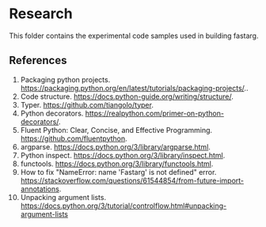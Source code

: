 # Research

This folder contains the experimental code samples used in building fastarg.

## References

1. Packaging python projects. https://packaging.python.org/en/latest/tutorials/packaging-projects/..
1. Code structure. https://docs.python-guide.org/writing/structure/.
1. Typer. https://github.com/tiangolo/typer.
1. Python decorators. https://realpython.com/primer-on-python-decorators/.
1. Fluent Python: Clear, Concise, and Effective Programming. https://github.com/fluentpython.
1. argparse. https://docs.python.org/3/library/argparse.html.
1. Python inspect. https://docs.python.org/3/library/inspect.html.
1. functools. https://docs.python.org/3/library/functools.html.
1. How to fix "NameError: name 'Fastarg' is not defined" error. https://stackoverflow.com/questions/61544854/from-future-import-annotations.
1. Unpacking argument lists. https://docs.python.org/3/tutorial/controlflow.html#unpacking-argument-lists